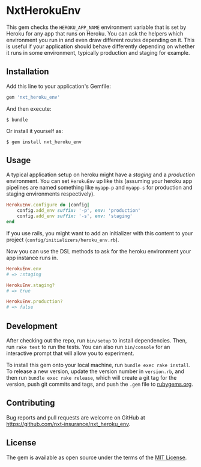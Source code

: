 # NxtHerokuEnv

This gem checks the `HEROKU_APP_NAME` environment variable that is set by Heroku for any app that runs on Heroku. You can ask the helpers which environment you run in and even draw different routes depending on it. This is useful if your application should behave differently depending on whether it runs in some environment, typically production and staging for example.

## Installation

Add this line to your application's Gemfile:

```ruby
gem 'nxt_heroku_env'
```

And then execute:

    $ bundle

Or install it yourself as:

    $ gem install nxt_heroku_env

## Usage

A typical application setup on heroku might have a *staging* and a *production* environment. You can set `HerokuEnv` up like this (assuming your heroku app pipelines are named something like `myapp-p` and `myapp-s` for production and staging environments respectively).

```ruby
HerokuEnv.configure do |config|
	config.add_env suffix: '-p', env: 'production'
	config.add_env suffix: '-s', env: 'staging'
end
```

If you use rails, you might want to add an initializer with this content to your project (`config/initializers/heroku_env.rb`).

Now you can use the DSL methods to ask for the heroku environment your app instance runs in.

```ruby
HerokuEnv.env
# => :staging

HerokuEnv.staging?
# => true

HerokuEnv.production?
# => false
```

## Development

After checking out the repo, run `bin/setup` to install dependencies. Then, run `rake test` to run the tests. You can also run `bin/console` for an interactive prompt that will allow you to experiment.

To install this gem onto your local machine, run `bundle exec rake install`. To release a new version, update the version number in `version.rb`, and then run `bundle exec rake release`, which will create a git tag for the version, push git commits and tags, and push the `.gem` file to [rubygems.org](https://rubygems.org).

## Contributing

Bug reports and pull requests are welcome on GitHub at https://github.com/nxt-insurance/nxt_heroku_env.

## License

The gem is available as open source under the terms of the [MIT License](https://opensource.org/licenses/MIT).

